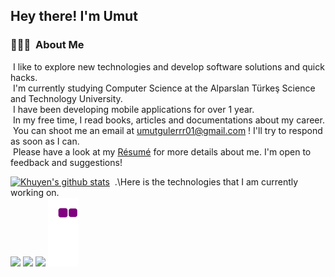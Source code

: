 
<h2>Hey there! I'm Umut</h2>

<!-- ## 👋 &nbsp;Hey there! I'm Umut -->

### 👨🏻‍💻 &nbsp;About Me

 &nbsp;I like to explore new technologies and develop software solutions and quick hacks.\
 &nbsp;I'm currently studying Computer Science at the Alparslan Türkeş Science and Technology University.\
 &nbsp;I have been developing mobile applications for over 1 year.\
 &nbsp;In my free time, I read books, articles and documentations about my career.\
 &nbsp;You can shoot me an email at umutgulerrr01@gmail.com ! I'll try to respond as soon as I can.\
 &nbsp;Please have a look at my [Résumé](http://umutlaguler.com) for more details about me. I'm open to feedback and suggestions!



[![Khuyen's github stats](https://github-readme-stats.vercel.app/api?username=umutlaguler&count_private=true&show_icons=true&theme=radical&hide_rank=false)](https://github.com/umutlaguler/github-readme-stats)
&nbsp;.\Here is the technologies that I am currently working on.\
![](https://img.shields.io/badge/JavaScript-F7DF1E?style=for-the-badge&logo=javascript&logoColor=black)
![](https://img.shields.io/badge/HTML5-E34F26?style=for-the-badge&logo=html5&logoColor=white)
![](https://img.shields.io/badge/CSS3-1572B6?style=for-the-badge&logo=css3&logoColor=white)
![snake gif](https://github.com/AvidCoder101/AvidCoder101/blob/output/github-contribution-grid-snake.gif)
